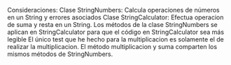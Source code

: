 Consideraciones:
Clase StringNumbers: Calcula operaciones de números en un String y errores asociados
Clase StringCalculator: Efectua operacion de suma y resta en un String.
Los métodos de la clase StringNumbers se aplican en StringCalculator para que el código en StringCalculator sea más legible
El único test que he hecho para la multiplicacion es solamente el de realizar la multiplicacion. El método multiplicacion y suma comparten los mismos métodos de StringNumbers.
